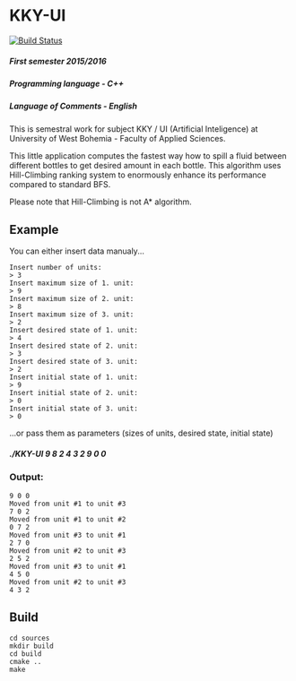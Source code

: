 # KKY-UI

[![Build Status](https://travis-ci.org/peldax/KKY-UI.svg?branch=master)](https://travis-ci.org/peldax/KKY-UI)

##### First semester 2015/2016
##### Programming language - C++
##### Language of Comments - English

This is semestral work for subject KKY / UI (Artificial Inteligence) at University of West Bohemia - Faculty of Applied Sciences.

This little application computes the fastest way how to spill a fluid between different bottles to get desired amount in each bottle.
This algorithm uses Hill-Climbing ranking system to enormously enhance its performance compared to standard BFS.

Please note that Hill-Climbing is not A* algorithm.

## Example

You can either insert data manualy...

```
Insert number of units:
> 3
Insert maximum size of 1. unit:
> 9
Insert maximum size of 2. unit:
> 8
Insert maximum size of 3. unit:
> 2
Insert desired state of 1. unit:
> 4
Insert desired state of 2. unit:
> 3
Insert desired state of 3. unit:
> 2
Insert initial state of 1. unit:
> 9
Insert initial state of 2. unit:
> 0
Insert initial state of 3. unit:
> 0
```

...or pass them as parameters (sizes of units, desired state, initial state)

##### ./KKY-UI 9 8 2 4 3 2 9 0 0

### Output:
 
 ```
 9 0 0
Moved from unit #1 to unit #3
 7 0 2
Moved from unit #1 to unit #2
 0 7 2
Moved from unit #3 to unit #1
 2 7 0
Moved from unit #2 to unit #3
 2 5 2
Moved from unit #3 to unit #1
 4 5 0
Moved from unit #2 to unit #3
 4 3 2
```

## Build

```
cd sources
mkdir build
cd build
cmake ..
make
```


